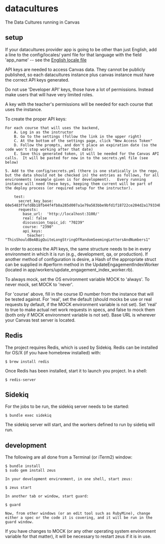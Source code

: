 # datacultures

The Data Cultures running in Canvas

## setup

If your datacultures provider app is going to be other than just English, add a line to the config/locales/ yaml file for that language with the field 'app_name' -- see the [English locale file](config/locales/en.yml)

API keys are needed to access Canvas data.  They cannot be publicly published, so each datacultures instance plus canvas instance must have the correct API keys generated.

Do not use 'Developer API' keys, those have a lot of permissions.  Instead make users that will have very limited roles.

A key with the teacher's permissions will be needed for each course that uses the instance.

To create the proper API keys:

    For each course that will uses the backend,
        A. Log in as the instructor
        B. Go to the settings (follow the link in the upper right)
        C. At the bottom of the settings page, click "New Access Token"
        D. Follow the prompts, and don't place an expiration date (so the code won't stop working after that date)
        E. Save this generated token, it will be needed for the Canvas API calls.  It will be pasted for now in to the secrets.yml file (see below)
            
    5. Add to the config/secrets.yml (there is one statically in the repo, but the data should not be checked in) the entries as follows, for all environments (example given is for development).   Every running instance will need these keys, keeping them current will be part of the deploy process (or required setup for the instructor).

        test:
          secret_key_base: 60e5483ffefd8b18fb44f4fb8a285d007a1e79a583bbe9bfd1f18722ce204d2a179334b8cd31e629a6c3297906caa6d0ae89db82ce3bfe807d664d8e5f1a6c7d
          requests:
            base_url:  'http://localhost:3100/'
            real: false
            discussion_topic_id: "70239"
            course: "2390"
            api_keys:
              teacher:  "ThisShouldBeABigQuiteLongStringOfRandomSeemingLettersAndNumbers1"

In order to access the API keys, the same structure needs to be in every environment in which it is run (e.g.,  development, qa, or production).  If another method of configuration is desire, a Hash of the appropriate struct can be supplied in #perform method in the UpdateEngagementIndexWorker (located in app/workers/update_engagement_index_worker.rb).

To always mock, set the OS environment variable MOCK to 'always'.  To never mock, set MOCK to 'never'.

For 'course' above, fill in the course ID number from the instance that will be tested against.  For 'real', set the default (should mocks be use or real requests by default, if the MOCK environment variable is not set).  Set 'real' to true to make actual net work requests in specs, and false to mock them (both only if MOCK environment variable is not set).
Base URL is wherever your Canvas test server is located.

## Redis

The project requires Redis, which is used by Sidekiq.   Redis can be installed for OS/X (if you have homebrew installed) with:

```
$ brew install redis
```

Once Redis has been installed, start it to launch you project.  In a shell:

```
$ redis-server
```


## Sidekiq

For the jobs to be run, the sidekiq server needs to be started:

```
$ bundle exec sidekiq
```
The sidekiq server will start, and the workers defined to run by sidetiq will run.

## development

The following are all done from a Terminal (or iTerm2) window:

    $ bundle install
    $ sudo gem install zeus

    In your development environment, in one shell, start zeus:

    $ zeus start

    In another tab or window, start guard:

    $ guard

    Now, from other windows (or an edit tool such as RubyMine), change either a spec or the code it is covering, and it will be run in the guard window.

If you have changes to MOCK (or any other operating system environment variable for that matter), it will be necessary to restart zeus if it is in use.
